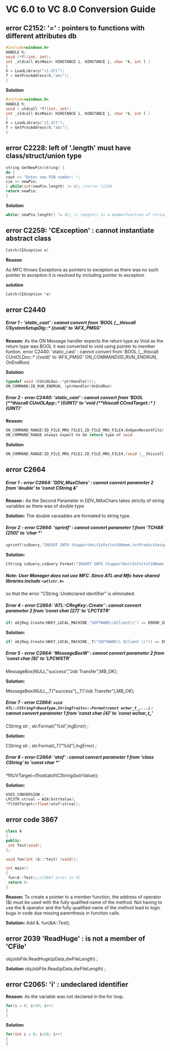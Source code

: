 # VC 6.0 to VC 8.0 Conversion Guide
<!--markdownlint-disable MD013 MD029 MD036 MD024 MD033 MD040 MD042 MD001 MD051 MD025-->
## error C2152: '=' : pointers to functions with different attributes db

```cpp
#include<windows.h>
HANDLE h;
void (*f)(int, int);
int _stdcall WinMain( HINSTANCE i, HINSTANCE j, char *k, int l )
{
h = LoadLibrary("z1.dll");
f = GetProcAddress(h,"abc");
}
```

**Solution**

```cpp
#include<windows.h>
HANDLE h;
void (_stdcall *f)(int, int);
int _stdcall WinMain( HINSTANCE i, HINSTANCE j, char *k, int l )
{
h = LoadLibrary("z1.dll");
f = GetProcAddress(h,"abc");
}
```

## error C2228: left of '.length' must have class/struct/union type

```cpp
string GetNewPin(string) {
do {
cout << "Enter new PIN number: ";
cin >> newPin;
} while(int(newPin.length) != 4); //error C2228
return newPin;
}
```

**Solution**

```cpp
while( newPin.length() != 4); // length() is a memberfunction of string
```

## error C2259: 'CException' : cannot instantiate abstract class

```cpp
Catch(CEXception e)
```

**Reason**

As MFC throws Exceptions as pointers to exception as there was no such pointer to exception it is resolved by including pointer to exception

**solution**

```cpp
Catch(CEXception *e)
```

## error C2440

##### Error 1 - 'static_cast' : cannot convert from 'BOOL (\_\_thiscall CSystemSetupDlg::\* )(void)' to 'AFX_PMSG'

**Reason:**
As the ON Message handler expects the return type as Void as the return type was BOOL it was converted to void using pointer to member funtion.
error C2440: 'static_cast' : cannot convert from 'BOOL (\_\_thiscall CUniOLDoc::\* )(void)' to 'AFX_PMSG' ON_COMMAND(ID_RUN_ENDRUN, OnEndRun)

**Solution**

```cpp
typedef void (CUniOLDoc::*ptrHandler)();
ON_COMMAND(ID_RUN_ENDRUN, (ptrHandler)OnEndRun)
```

##### Error 2 - error C2440: 'static_cast' : cannot convert from 'BOOL (**thiscall CUniOLApp::\* )(UINT)' to 'void (**thiscall CCmdTarget::\* )(UINT)'

**Reason:**

```cpp
ON_COMMAND_RANGE(ID_FILE_MRU_FILE1,ID_FILE_MRU_FILE4,OnOpenRecentFile)
ON_COMMAND_RANGE always expect to be return type of void.
```

**Solution**

```cpp
ON_COMMAND_RANGE(ID_FILE_MRU_FILE1,ID_FILE_MRU_FILE4,(void (__thiscall CCmdTarget::* )(UINT))OnOpenRecentFile)
```

## error C2664

##### Error 1 - error C2664: 'DDV_MaxChars' : cannot convert parameter 2 from 'double' to 'const CString &'

**Reason :**
As the Second Parameter in DDV_MAxChars takes strictly of string variables as there was of double type

**Solution:**
The double varaiables are formated to string type.

##### Error 2 - error C2664: 'sprintf' : cannot convert parameter 1 from 'TCHAR [250]' to 'char \*'

```cpp
sprintf(szQuery,"INSERT INTO tSupportUnitInfo(txtSUName,txtProductSetup,txtSystemSetup,txtCOMPort) VALUES('%s','%s','%s','%s')",CString(bstrSU),CString(bstrPS),CString(bstrSS),CString(bstrPort));
```

**Solution:**

```cpp
CString szQuery;szQuery.Format("INSERT INTO tSupportUnitInfo(txtSUName,txtProductSetup,txtSystemSetup,txtCOMPort) VALUES('%s','%s','%s','%s')",CString(bstrSU),CString(bstrPS),CString(bstrSS),CString(bstrPort));

```

##### Note: User Manager does not use MFC .Since ATL and Mfc have shared libraries include `<atlstr.h>`

so that the error "CString :Undeclared identifier" is eliminated.

##### Error 4 - error C2664: 'ATL::CRegKey::Create' : cannot convert parameter 2 from 'const char [27]' to 'LPCTSTR'

```cpp
if( objReg.Create(HKEY_LOCAL_MACHINE,"SOFTWARE\\EClient\\") == ERROR_SUCCESS )
```

**Solution:**

```cpp
if( objReg.Create(HKEY_LOCAL_MACHINE,_T("SOFTWARE\\ EClient \\")) == ERROR_SUCCESS )
```

##### Error 5 - error C2664: 'MessageBoxW' : cannot convert parameter 2 from 'const char [8]' to 'LPCWSTR'

MessageBox(NULL,"success","Job Transfer",MB_OK);

**Solution:**

MessageBox(NULL,\_T("success"),\_T("Job Transfer"),MB_OK);

##### Error 7 - error C2664: `void ATL::CStringT<BaseType,StringTraits>::Format(const wchar_t_,...)` : cannot convert parameter 1 from 'const char [4]' to 'const wchar_t_'

CString str ; str.Format("%ld",lngError) ;

**Solution:**

CString str ; str.Format(\_T("%ld"),lngError) ;

##### Error 8 - error C2664: 'atof' : cannot convert parameter 1 from 'class CString' to 'const char \*'

\*fltUVTarget=(float)atof(CString(bstrValue));

**Solution:**

```cpp
USES_CONVERSION ;
LPCSTR strval = W2A(bstrValue);
*fltUVTarget=(float)atof(strval);
```

## error code 3867

```cpp
class A
{
public:
 int Test(void);
};

void fun(int (A::*test) (void));

int main()
{
 fun(A::Test);//C3867 error in VC
 return 0;
}
```

**Reason:**
To create a pointer to a member function, the address of operator (&) must be used with the fully qualified name of the method. Not having to use the & operator and the fully qualified name of the method lead to logic bugs in code due missing parenthesis in function calls.

**Solution:**
Add &.
fun(&A::Test);

## error 2039 'ReadHuge' : is not a member of 'CFile'

objJobFile.ReadHuge(pData,dwFileLength) ;

**Solution**
objJobFile.Read(pData,dwFileLength) ;

## error C2065: 'i' : undeclared identifier

**Reason:**
As the variable was not declared in the for loop.

```cpp
for(i = 0; i<10; i++)
{
}
```

**Solution**

```cpp
for(int i = 0; i<10; i++)
{
}
```
